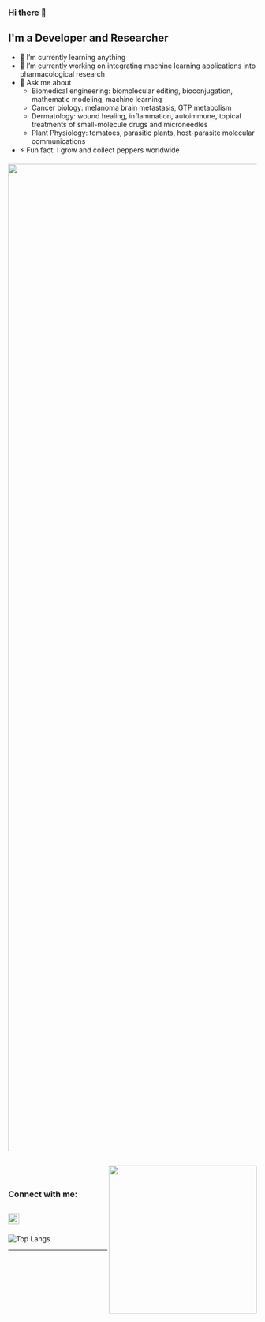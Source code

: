 ### Hi there 👋

<!--
**jql2021/jql2021** is a ✨ _special_ ✨ repository because its `README.md` (this file) appears on your GitHub profile.

Here are some ideas to get you started:


- 👯 I’m looking to collaborate on ...
- 🤔 I’m looking for help with ...
- 📫 How to reach me: ...
- 😄 Pronouns: ...

-->

## I'm a Developer and Researcher
- 🌱 I’m currently learning anything
- 🔭 I’m currently working on integrating machine learning applications into pharmacological research
- 💬 Ask me about
	- Biomedical engineering: biomolecular editing, bioconjugation, mathematic modeling, machine learning
	- Cancer biology: melanoma brain metastasis, GTP metabolism
	- Dermatology: wound healing, inflammation, autoimmune, topical treatments of small-molecule drugs and microneedles
	- Plant Physiology: tomatoes, parasitic plants, host-parasite molecular communications
- ⚡ Fun fact: I grow and collect peppers worldwide

<img src="https://github.com/junqilu/junqilu/blob/main/short_cover.png" 
     align="center"
     width="2000"/>
     
     

<img src="https://github.com/junqilu/junqilu/blob/main/IMG_7292.PNG" 
     align="right"
     style="height:300px;
	    width:auto"/>
<br />
---

### Connect with me:
[<img align="left" alt="codeSTACKr | LinkedIn" width="22px" src="https://cdn.jsdelivr.net/npm/simple-icons@v3/icons/linkedin.svg" />][linkedin]
<br />
---

![Top Langs](https://github-readme-stats.vercel.app/api/top-langs/?username=junqilu)

---

[linkedin]: https://www.linkedin.com/in/junqi-lu/


